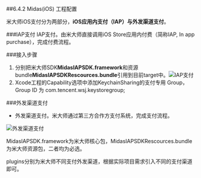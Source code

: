 ##6.4.2 Midas(iOS) 工程配置

米大师iOS支付分为两部分，**iOS应用内支付（IAP）**与**外发渠道支付**。

###IAP支付
IAP支付。由米大师直接调用iOS Store应用内付费（简称IAP, In app purchase），完成付费流程。

###接入步骤
1. 分别把米大师SDK**MidasIAPSDK.framework**和资源bundle**MidasIAPSDKRescources.bundle**引用到目前target中。![IAP支付](../../assets/Images/Midas/iap.png)
2. Xcode工程的Capability选项中添加KeychainSharing的支付专用 Group，Group ID 为 com.tencent.wsj.keystoregroup;


###外发渠道支付
+ 外发渠道支付。米大师通过第三方合作方支付系统，完成支付流程。

![外发渠道支付](../../assets/Images/Midas/pay_extend.png)

MidasIAPSDK.framework为米大师核心包，MidasIAPSDKRescources.bundle为米大师资源包，二者均为必选。

plugins分别为米大师不同支付外发渠道，根据实际项目需求引入不同的支付渠道即可。
